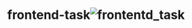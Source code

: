 # frontend-task![frontentd_task](https://user-images.githubusercontent.com/96513716/212616471-17f2e365-a7e6-47b5-8a42-6549fa031fc2.png)
